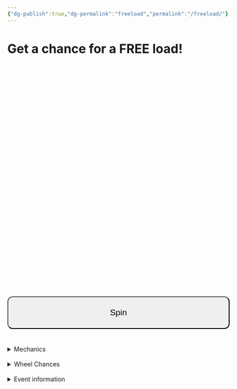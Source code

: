 ```yaml
---
{"dg-publish":true,"dg-permalink":"freeload","permalink":"/freeload/"}
---
```



# Get a chance for a FREE load!

<style>
  #wheelCanvas {
    border: 2px solid #fff;
    border-radius: 50%;
    display: block;
    margin: 20px auto;
  }
  #spinButton {
    display: block;
    margin: 0 auto;
    padding: 10px 20px;
    font-size: 18px;
  }
  #resultText {
    text-align: center;
    font-size: 22px;
    margin-top: 20px;
  }
</style>

<canvas id="wheelCanvas" width="300" height="300"></canvas>
<button id="spinButton" style="padding: 24px; font-size: 1.2rem; border-radius: 12px; width: 100%;">Spin</button>
<div id="resultText"></div>

<script>
  // Canvas setup
  const canvas = document.getElementById('wheelCanvas');
  const ctx = canvas.getContext('2d');
  const center = canvas.width / 2;

  // Segments and weights (customize as needed)
  const segments = [
    { label: 'FREE LOAD', weight: 0  },
    { label: 'Spin Again', weight: 2000 },
    { label: '₱2 OFF', weight: 400000 },
    { label: 'FREE LOAD', weight: 3310 },
    { label: 'Spin Again', weight: 60000 },
    { label: 'No Spins', weight: 99999 },
    { label: 'FREE LOAD', weight: 0 },
    { label: '₱4 OFF', weight: 100010 }
  ];

  // State
  let currentRotation = 0;
  let isSpinning = false;
  let spinStartTime = 0;
  let spinDuration = 5000; // ms
  let spinEndAngle = 0;
  let chosenSegmentIndex = null;
  let snapTargetAngle = 0; // angle to snap to in last phase

  // Draw the wheel (no fill colors for clarity; customize if needed)
  function drawWheel(rotation = 0) {
    ctx.clearRect(0, 0, canvas.width, canvas.height);
    ctx.save();
    ctx.translate(center, center);
    ctx.rotate(rotation);

    const segmentAngle = (2 * Math.PI) / segments.length;

    for (let i = 0; i < segments.length; i++) {
      const a0 = i * segmentAngle;
      const a1 = a0 + segmentAngle;

      ctx.beginPath();
      ctx.moveTo(0, 0);
      ctx.arc(0, 0, center - 10, a0, a1);
      ctx.lineTo(0, 0);
      ctx.closePath();

      // Optional: alternate fill for readability
      ctx.fillStyle = (i % 2 === 0) ? 'rgba(255,255,255,0.05)' : 'rgba(0,0,0,0.0)';
      ctx.fill();
      ctx.stroke();

      // Draw label
      ctx.save();
      ctx.rotate(a0 + segmentAngle / 2);
      ctx.textAlign = 'right';
      ctx.fillStyle = '#fff';
      ctx.font = '18px Arial';
      ctx.fillText(segments[i].label, center - 20, 10);
      ctx.restore();
    }

    ctx.restore();
  }

  // Weighted random (excludes zero-weight segments)
  function weightedRandomSegment() {
    const pool = segments
      .map((s, idx) => ({ label: s.label, weight: s.weight, index: idx }))
      .filter(s => s.weight > 0);

    const total = pool.reduce((acc, s) => acc + s.weight, 0);
    let r = Math.random() * total;

    for (const s of pool) {
      r -= s.weight;
      if (r < 0) return s.index;
    }
    // Fallback
    return pool[pool.length - 1].index;
  }

  // Animation
  function animateSpin(ts) {
    if (!spinStartTime) spinStartTime = ts;
    const elapsed = ts - spinStartTime;
    const progress = Math.min(elapsed / spinDuration, 1);
    const easeOut = 1 - Math.pow(1 - progress, 3);

    // Snap logic in final phase
    if (progress >= 0.9) {
      currentRotation = snapTargetAngle;
    } else {
      currentRotation = easeOut * spinEndAngle;
    }

    drawWheel(currentRotation);

    if (progress < 1) {
      requestAnimationFrame(animateSpin);
    } else {
      isSpinning = false;
      // Use the exact chosen index for display
      document.getElementById('resultText').innerText = 'You won: ' + segments[chosenSegmentIndex].label;
    }
  }

  // Spin start
  document.getElementById('spinButton').addEventListener('click', () => {
    if (isSpinning) return;
    isSpinning = true;

    // Determine winner
    chosenSegmentIndex = weightedRandomSegment();

    // Calculate landing angles
    const segmentAngle = (2 * Math.PI) / segments.length;
    const targetCenter = chosenSegmentIndex * segmentAngle + segmentAngle / 2;
    const fullRotations = 4 + Math.floor(Math.random() * 3); // 4-6 full spins
    const landing = fullRotations * 2 * Math.PI + targetCenter;

    spinEndAngle = landing; // used for the main easing path
    snapTargetAngle = targetCenter + fullRotations * 2 * Math.PI; // exact center after full rotations

    // Reset timer and start
    spinStartTime = null;
    requestAnimationFrame(animateSpin);
  });

  // Initial render
  drawWheel(currentRotation);
</script>


<br>
<details>
<summary>
Mechanics
</summary>
• You are given two chances to spin the wheel per load, unless given another round by the wheel. <br>
• You will be monitored as you spin the wheel.<br>
• Your last spin will be the spin that is valid and the one that will be used.<br>
• The free load must not exceed ₱100, excluding the charge fee.<br>
• The ₱2 and ₱4 off is only usable to your next load.<br>
• The location of the spinner's hand can change.<br>
• There will be no charges for the free load.<br>
• Buy any load/data packs first to receive your chances.
</details>
<br>

<details>
<summary>
Wheel Chances
</summary>
• Free Load: 0.4%, 0.6%, 0.8%, increasing chances per spin.<br>
• ₱2 Off: 20%, 40%, 80%, increasing chances per spin. <br>
• ₱4 Off: 10%, 30%, 70%, increasing chances per spin.<br>
• Spin Again: 50%<br>
• No Spins: 20%
</details>
<br>

<details>
<summary>
Event information
</summary>
<b>In: Phase 1</b> - Free load chances are extremely low. Free load chances lay around 0.4% to 0.8%.<br>
<b>Phase 2</b> - Free load chances slightly increase from 0.8% to 3-6% (peak).<br>
<b>Phase 3</b> - Free load chances slightly increase from 6% to 7-10% (peak). ₱4 OFF is removed. Second ₱2 OFF is added.<br>
<b>Phase 4</b> - Given only one chance, free load chances increase from 10% to 15% (peak). ₱5 OFF is added.<br>
<b>Phase 5</b> - Given only one chance, free load chances increase from 15% to 20%. ₱5 OFF is removed, ₱2 OFF is removed (both). Spin again is removed.
</details>








